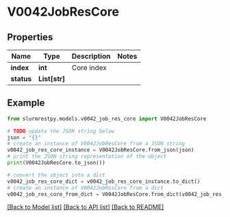 # V0042JobResCore


## Properties

Name | Type | Description | Notes
------------ | ------------- | ------------- | -------------
**index** | **int** | Core index |
**status** | **List[str]** |  |

## Example

```python
from slurmrestpy.models.v0042_job_res_core import V0042JobResCore

# TODO update the JSON string below
json = "{}"
# create an instance of V0042JobResCore from a JSON string
v0042_job_res_core_instance = V0042JobResCore.from_json(json)
# print the JSON string representation of the object
print(V0042JobResCore.to_json())

# convert the object into a dict
v0042_job_res_core_dict = v0042_job_res_core_instance.to_dict()
# create an instance of V0042JobResCore from a dict
v0042_job_res_core_from_dict = V0042JobResCore.from_dict(v0042_job_res_core_dict)
```
[[Back to Model list]](../README.md#documentation-for-models) [[Back to API list]](../README.md#documentation-for-api-endpoints) [[Back to README]](../README.md)


